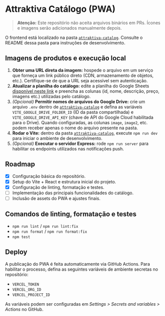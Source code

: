 # Attraktiva Catálogo (PWA)

> **Atenção:** Este repositório não aceita arquivos binários em PRs. Ícones e imagens serão adicionados manualmente depois.

O frontend está localizado na pasta [`attraktiva-catalog`](./attraktiva-catalog). Consulte o README dessa pasta para instruções de desenvolvimento.

## Imagens de produtos e execução local

1. **Obter uma URL direta da imagem:** hospede o arquivo em um serviço que forneça um link público direto (CDN, armazenamento de objetos, etc.). Certifique-se de que a URL seja acessível sem autenticação.
2. **Atualizar a planilha do catálogo:** edite a planilha do Google Sheets [disponível neste link](https://docs.google.com/spreadsheets/d/1V_cRwCFGDK6DRwI7xVYlf6raYq3iQzB7cZcgQRIRIo4/edit?usp=sharing) e preencha as colunas (id, nome, descrição, preço, imagens etc.) utilizadas pelo catálogo.
3. *(Opcional)* **Permitir nomes de arquivos do Google Drive:** crie um arquivo `.env` dentro de [`attraktiva-catalog`](./attraktiva-catalog) e defina as variáveis `VITE_GOOGLE_DRIVE_FOLDER_ID` (ID da pasta compartilhada) e `VITE_GOOGLE_DRIVE_API_KEY` (chave de API do Google Cloud habilitada para o Drive). Quando configuradas, as colunas `image`, `image2`, etc. podem receber apenas o nome do arquivo presente na pasta.
4. **Rodar o Vite:** dentro da pasta [`attraktiva-catalog`](./attraktiva-catalog), execute `npm run dev` para iniciar o ambiente de desenvolvimento.
5. *(Opcional)* **Executar o servidor Express:** rode `npm run server` para habilitar os endpoints utilizados nas notificações push.

## Roadmap

- [x] Configuração básica do repositório.
- [x] Setup do Vite + React e estrutura inicial do projeto.
- [x] Configuração de linting, formatação e testes.
- [ ] Implementação das principais funcionalidades do catálogo.
- [ ] Inclusão de assets do PWA e ajustes finais.

## Comandos de linting, formatação e testes

- `npm run lint` / `npm run lint:fix`
- `npm run format` / `npm run format:fix`
- `npm test`

## Deploy

A publicação do PWA é feita automaticamente via GitHub Actions. Para habilitar o processo, defina as seguintes variáveis de ambiente secretas no repositório:

- `VERCEL_TOKEN`
- `VERCEL_ORG_ID`
- `VERCEL_PROJECT_ID`

As variáveis podem ser configuradas em *Settings > Secrets and variables > Actions* no GitHub.
